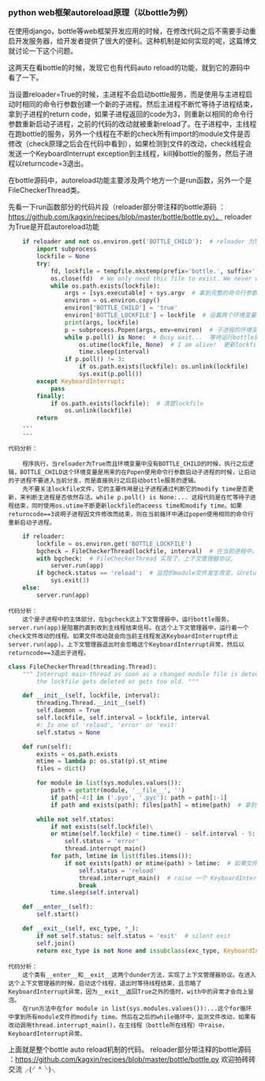 ### python web框架autoreload原理（以bottle为例）

在使用django，bottle等web框架开发应用的时候，在修改代码之后不需要手动重启开发服务器，给开发者提供了很大的便利。这种机制是如何实现的呢，这篇博文就讨论一下这个问题。

这两天在看bottle的时候，发现它也有代码auto reload的功能，就到它的源码中看了一下。

当设置reloader=True的时候，主进程不会启动bottle服务，而是使用与主进程启动时相同的命令行参数创建一个新的子进程。然后主进程不断忙等待子进程结束，拿到子进程的return code，如果子进程返回的code为3，则重新以相同的命令行参数重新启动子进程，之前的代码的改动就被重新reload了。在子进程中，主线程在跑bottle的服务，另外一个线程在不断的check所有import的module文件是否修改（check原理之后会在代码中看到），如果检测到文件的改动，check线程会发送一个KeyboardInterrupt exception到主线程，kill掉bottle的服务，然后子进程以returncode=3退出。

在bottle源码中，autoreload功能主要涉及两个地方一个是run函数，另外一个是FileCheckerThread类。

先看一下run函数部分的代码片段（reloader部分带注释的bottle源码 ：https://github.com/kagxin/recipes/blob/master/bottle/bottle.py）。
reloader 为True是开启autoreload功能
```python
    if reloader and not os.environ.get('BOTTLE_CHILD'):  # reloader 为True，且环境变量中的BOTTLE_CHILD没有设置的时候，执行reloader创建新的子进程的逻辑
        import subprocess
        lockfile = None
        try:
            fd, lockfile = tempfile.mkstemp(prefix='bottle.', suffix='.lock')  # 临时文件是唯一的
            os.close(fd)  # We only need this file to exist. We never write to it
            while os.path.exists(lockfile):
                args = [sys.executable] + sys.argv  # 拿到完整的命令行参数
                environ = os.environ.copy()
                environ['BOTTLE_CHILD'] = 'true'
                environ['BOTTLE_LOCKFILE'] = lockfile  # 设置两个环境变量
                print(args, lockfile)
                p = subprocess.Popen(args, env=environ)  # 子进程的环境变量中，BOTTLE_CHILD设置为true字符串，这子进程不会再进入if reloader and not os.environ.get('BOTTLE_CHILD') 这个分支，而是执行之后分支开启bottle服务器
                while p.poll() is None:  # Busy wait...  等待运行bottle服务的子进程结束
                    os.utime(lockfile, None)  # I am alive!  更新lockfile文件，的access time 和 modify time
                    time.sleep(interval)
                if p.poll() != 3:
                    if os.path.exists(lockfile): os.unlink(lockfile)
                    sys.exit(p.poll())
        except KeyboardInterrupt:
            pass
        finally:
            if os.path.exists(lockfile):  # 清楚lockfile
                os.unlink(lockfile)
        return
    ...
    ...
```
    代码分析：

        程序执行，当reloader为True而且环境变量中没有BOTTLE_CHILD的时候，执行之后逻辑，BOTTLE_CHILD这个环境变量是用来的在Popen使用命令行参数启动子进程的时候，让启动的子进程不要进入当前分支，而是直接执行之后启动bottle服务的逻辑。
        先不要关注lockfile文件，它的主要作用是让子进程通过判断它的modify time是否更新，来判断主进程是否依然存活。while p.poll() is None:... 这段代码是在忙等待子进程结束，同时使用os.utime不断更新lockfile的aceess time和modify time。如果returncode==3说明子进程因文件修改而结束，则在当前循环中通过popen使用相同的命令行重新启动子进程。
``` python
    if reloader:
        lockfile = os.environ.get('BOTTLE_LOCKFILE')
        bgcheck = FileCheckerThread(lockfile, interval)  # 在当前进程中，创建用于check文件改变的线程
        with bgcheck:  # FileCheckerThread 实现了，上下文管理器协议, 
            server.run(app)
        if bgcheck.status == 'reload':  # 监控的module文件发生改变，以returncode=3退出子进程，父进程会拿到这个returncode重新启动一个子进程，即bottle服务进程
            sys.exit(3)
    else:
        server.run(app)
```
    代码分析：
        这个是子进程中的主体部分，在bgcheck这上下文管理器中，运行bottle服务，server.run(app)是阻塞的直到收到主线程结束信号。在这个上下文管理器中，运行着一个check文件改动的线程。如果文件改动就会向当前主线程发送KeyboardInterrupt终止server.run(app)。上下文管理器退出时会忽略这个KeyboardInterrupt异常，然后以returncode==3退出子进程。
``` python
class FileCheckerThread(threading.Thread):
    """ Interrupt main-thread as soon as a changed module file is detected,
        the lockfile gets deleted or gets too old. """

    def __init__(self, lockfile, interval):
        threading.Thread.__init__(self)
        self.daemon = True
        self.lockfile, self.interval = lockfile, interval
        #: Is one of 'reload', 'error' or 'exit'
        self.status = None

    def run(self):
        exists = os.path.exists
        mtime = lambda p: os.stat(p).st_mtime
        files = dict()

        for module in list(sys.modules.values()):
            path = getattr(module, '__file__', '')
            if path[-4:] in ('.pyo', '.pyc'): path = path[:-1]
            if path and exists(path): files[path] = mtime(path)  # 拿到所有导入模块文件的modify time

        while not self.status:
            if not exists(self.lockfile)\
            or mtime(self.lockfile) < time.time() - self.interval - 5:
                self.status = 'error'
                thread.interrupt_main()
            for path, lmtime in list(files.items()):
                if not exists(path) or mtime(path) > lmtime:  # 如果文件发生改动，
                    self.status = 'reload'
                    thread.interrupt_main()  # raise 一个 KeyboardInterrupt exception in 主线程
                    break 
            time.sleep(self.interval)

    def __enter__(self):
        self.start()

    def __exit__(self, exc_type, *_):
        if not self.status: self.status = 'exit'  # silent exit
        self.join()
        return exc_type is not None and issubclass(exc_type, KeyboardInterrupt)
```
    代码分析：
        这个类有__enter__和__exit__这两个dunder方法，实现了上下文管理器协议。在进入这个上下文管理器的时候，启动这个线程，退出时等待线程结束，且忽略了KeyboardInterrupt异常，因为__exit__返回True之外的值时，with中的异常才会向上冒泡。
        在run方法中在for module in list(sys.modules.values()):...这个for循环中拿到所有module文件的modify time。然后在之后的while循环中，监测文件改动，如果有改动调用thread.interrupt_main()，在主线程（bottle所在线程）中raise，KeyboardInterrupt异常。

上面就是整个bottle auto reload机制的代码。
reloader部分带注释的bottle源码 ：https://github.com/kagxin/recipes/blob/master/bottle/bottle.py
欢迎拍砖砖交流╭(╯^╰)╮